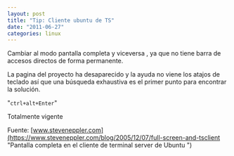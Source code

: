 ```yaml
---
layout: post
title: "Tip: Cliente ubuntu de TS"
date: "2011-06-27"
categories: linux
---
```


Cambiar al modo pantalla completa y viceversa , ya que no tiene barra de accesos directos de forma permanente.

La pagina del proyecto ha desaparecido y la ayuda no viene los atajos de teclado así que una búsqueda exhaustiva es el primer punto para encontrar la solución.

"`ctrl+alt+Enter`"

Totalmente vigente

Fuente: [www.steveneppler.com](https://www.steveneppler.com/blog/2005/12/07/full-screen-and-tsclient "Pantalla completa en el cliente de terminal server de Ubuntu ")
